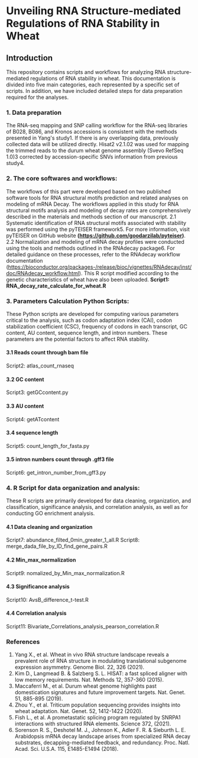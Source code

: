 # Unveiling RNA Structure-mediated Regulations of RNA Stability in Wheat

## Introduction
This repository contains scripts and workflows for analyzing RNA structure-mediated regulations of RNA stability in wheat. This documentation is divided into five main categories, each represented by a specific set of scripts. In addition, we have included detailed steps for data preparation required for the analyses.

### 1.	Data preparation
The RNA-seq mapping and SNP calling workflow for the RNA-seq libraries of B028, B086, and Kronos accessions is consistent with the methods presented in Yang's study1. If there is any overlapping data, previously collected data will be utilized directly. Hisat2 v2.1.02 was used for mapping the trimmed reads to the durum wheat genome assembly (Svevo RefSeq 1.0)3 corrected by accession-specific SNVs information from previous study4.

### 2.  The core softwares and workflows:
The workflows of this part were developed based on two published software tools for RNA structural motifs prediction and related analyses on modeling of mRNA Decay. The workflows applied in this study for RNA structural motifs analysis and modeling of decay rates are comprehensively described in the materials and methods section of our manuscript.
2.1	Systematic identification of RNA structural motifs associated with stability was performed using the pyTEISER framework5. For more information, visit pyTEISER on GitHub website **(https://github.com/goodarzilab/pyteiser)**.
2.2	Normalization and modeling of mRNA decay profiles were conducted using the tools and methods outlined in the RNAdecay package6. For detailed guidance on these processes, refer to the RNAdecay workflow documentation (https://bioconductor.org/packages-/release/bioc/vignettes/RNAdecay/inst/doc/RNAdecay_workflow.html). This R script modified according to the genetic characteristics of wheat have also been uploaded.
**Script1: RNA_decay_rate_calculate_for_wheat.R** 

### 3.  Parameters Calculation Python Scripts:
These Python scripts are developed for computing various parameters critical to the analysis, such as codon adaptation index (CAI), codon stabilization coefficient (CSC), frequency of codons in each transcript, GC content, AU content, sequence length, and intron numbers. These parameters are the potential factors to affect RNA stability. 
#### 3.1 Reads count through bam file
Script2: atlas_count_rnaseq
#### 3.2 GC content
Script3: getGCcontent.py
#### 3.3 AU content
Script4: getATcontent
#### 3.4 sequence length
Script5: count_length_for_fasta.py
#### 3.5 intron numbers count through .gff3 file
Script6: get_intron_number_from_gff3.py

### 4. R Script for data organization and analysis:
These R scripts are primarily developed for data cleaning, organization, and classification, significance analysis, and correlation analysis, as well as for conducting GO enrichment analysis.
#### 4.1 Data cleaning and organization
Script7: abundance_filted_0min_greater_1_all.R
Script8: merge_dada_file_by_ID_find_gene_pairs.R
#### 4.2 Min_max_normalization
Script9: nomalized_by_Min_max_normalization.R
#### 4.3 Significance analysis
Script10: AvsB_difference_t-test.R
#### 4.4 Correlation analysis
Script11: Bivariate_Correlations_analysis_pearson_correlation.R

### References

1.	Yang X., et al. Wheat in vivo RNA structure landscape reveals a prevalent role of RNA structure in modulating translational subgenome expression asymmetry. Genome Biol. 22, 326 (2021).
2.	Kim D., Langmead B. & Salzberg S. L. HISAT: a fast spliced aligner with low memory requirements. Nat. Methods 12, 357-360 (2015).
3.	Maccaferri M., et al. Durum wheat genome highlights past domestication signatures and future improvement targets. Nat. Genet. 51, 885-895 (2019).
4.	Zhou Y., et al. Triticum population sequencing provides insights into wheat adaptation. Nat. Genet. 52, 1412-1422 (2020).
5.	Fish L., et al. A prometastatic splicing program regulated by SNRPA1 interactions with structured RNA elements. Science 372,  (2021).
6.	Sorenson R. S., Deshotel M. J., Johnson K., Adler F. R. & Sieburth L. E. Arabidopsis mRNA decay landscape arises from specialized RNA decay substrates, decapping-mediated feedback, and redundancy. Proc. Natl. Acad. Sci. U.S.A. 115, E1485-E1494 (2018).

